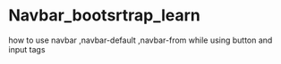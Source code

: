 # Navbar_bootsrtrap_learn
how to use navbar ,navbar-default ,navbar-from while using button and input tags
